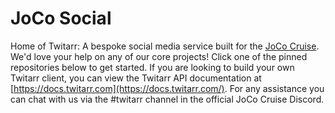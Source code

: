 JoCo Social
===========

Home of Twitarr: A bespoke social media service built for the [JoCo Cruise](https://jococruise.com). We'd love your help on any of our core projects! Click one of the pinned repositories below to get started. If you are looking to build your own Twitarr client, you can view the Twitarr API documentation at [https://docs.twitarr.com](https://docs.twitarr.com/). For any assistance you can chat with us via the #twitarr channel in the official JoCo Cruise Discord.

